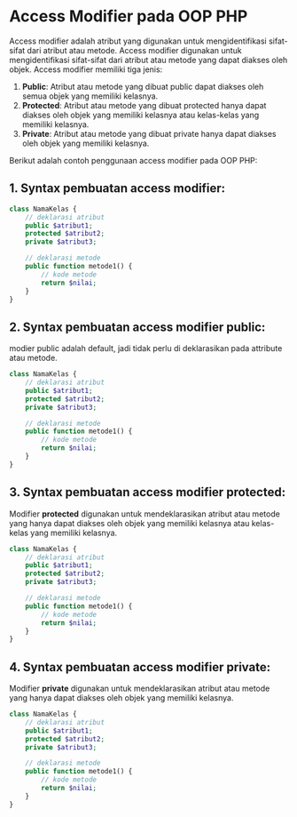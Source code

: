 # Access Modifier pada OOP PHP

Access modifier adalah atribut yang digunakan untuk mengidentifikasi sifat-sifat dari atribut atau metode. Access modifier digunakan untuk mengidentifikasi sifat-sifat dari atribut atau metode yang dapat diakses oleh objek. Access modifier memiliki tiga jenis:

1. **Public**: Atribut atau metode yang dibuat public dapat diakses oleh semua objek yang memiliki kelasnya.
2. **Protected**: Atribut atau metode yang dibuat protected hanya dapat diakses oleh objek yang memiliki kelasnya atau kelas-kelas yang memiliki kelasnya.
3. **Private**: Atribut atau metode yang dibuat private hanya dapat diakses oleh objek yang memiliki kelasnya.

Berikut adalah contoh penggunaan access modifier pada OOP PHP:

## 1. Syntax pembuatan access modifier:

```php
class NamaKelas {
    // deklarasi atribut
    public $atribut1;
    protected $atribut2;
    private $atribut3;

    // deklarasi metode
    public function metode1() {
        // kode metode
        return $nilai;
    }
}
```

## 2. Syntax pembuatan access modifier public:

modier public adalah default, jadi tidak perlu di deklarasikan pada attribute atau metode.


```php
class NamaKelas {
    // deklarasi atribut
    public $atribut1;
    protected $atribut2;
    private $atribut3;

    // deklarasi metode
    public function metode1() {
        // kode metode
        return $nilai;
    }
}
```

## 3. Syntax pembuatan access modifier protected:

Modifier **protected** digunakan untuk mendeklarasikan atribut atau metode yang hanya dapat diakses oleh objek yang memiliki kelasnya atau kelas-kelas yang memiliki kelasnya.

```php
class NamaKelas {
    // deklarasi atribut
    public $atribut1;
    protected $atribut2;
    private $atribut3;

    // deklarasi metode
    public function metode1() {
        // kode metode
        return $nilai;
    }
}
```

## 4. Syntax pembuatan access modifier private:

Modifier **private** digunakan untuk mendeklarasikan atribut atau metode yang hanya dapat diakses oleh objek yang memiliki kelasnya.

```php
class NamaKelas {
    // deklarasi atribut
    public $atribut1;
    protected $atribut2;
    private $atribut3;

    // deklarasi metode
    public function metode1() {
        // kode metode
        return $nilai;
    }
}
```
